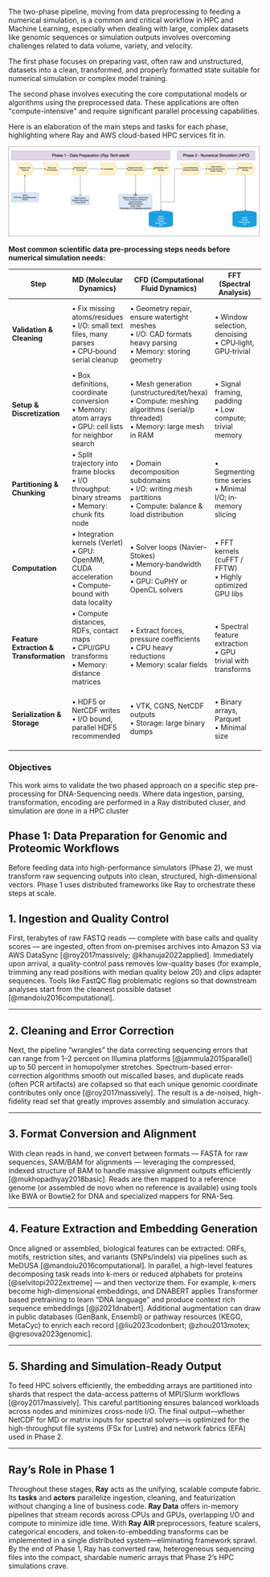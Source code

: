 The two-phase pipeline, moving from data preprocessing to feeding a numerical simulation, is a common and critical workflow in HPC and Machine Learning, especially when dealing with large, complex datasets like genomic sequences or simulation outputs involves overcoming challenges related to data volume, variety, and velocity.

The first phase focuses on preparing vast, often raw and unstructured, datasets into a clean, transformed, and properly formatted state suitable for numerical simulation or complex model training.

The second phase involves executing the core computational models or algorithms using the preprocessed data. These applications are often "compute-intensive" and require significant parallel processing capabilities.

Here is an elaboration of the main steps and tasks for each phase, highlighting where Ray and AWS cloud-based HPC services fit in.

<img src="../images/Generalized_data-pipeline.drawio.png" alt="Common ETL" width="500">




**Most common scientific data pre-processing steps needs before numerical simulation needs:**


 | Step                                    | MD (Molecular Dynamics)                                                                                    | CFD (Computational Fluid Dynamics)                                                                                            | FFT (Spectral Analysis)                                        | Genomics / Protein Sequencing                                                                     |
| --------------------------------------- | ---------------------------------------------------------------------------------------------------------- | ----------------------------------------------------------------------------------------------------------------------------- | -------------------------------------------------------------- | ------------------------------------------------------------------------------------------------- |
| **Validation & Cleaning**               | • Fix missing atoms/residues<br>• I/O: small text files, many parses<br>• CPU‐bound serial cleanup         | • Geometry repair, ensure watertight meshes<br>• I/O: CAD formats heavy parsing<br>• Memory: storing geometry                 | • Window selection, denoising<br>• CPU‐light, GPU‐trivial      | • Sequence QC, adapter trimming<br>• I/O: FASTQ large files<br>• Irregular string parses          |
| **Setup & Discretization**              | • Box definitions, coordinate conversion<br>• Memory: atom arrays<br>• GPU: cell lists for neighbor search | • Mesh generation (unstructured/tet/hexa)<br>• Compute: meshing algorithms (serial/p threaded)<br>• Memory: large mesh in RAM | • Signal framing, padding<br>• Low compute; trivial memory     | • k-mer indexing, suffix arrays<br>• Memory: huge hash tables<br>• Parallel: distributed indexing |
| **Partitioning & Chunking**             | • Split trajectory into frame blocks<br>• I/O throughput: binary streams<br>• Memory: chunk fits node      | • Domain decomposition subdomains<br>• I/O: writing mesh partitions<br>• Compute: balance & load distribution                 | • Segmenting time series<br>• Minimal I/O; in‐memory slicing   | • Batch reads for alignment<br>• I/O: S3/FSx streaming needed                                     |
| **Computation**                         | • Integration kernels (Verlet)<br>• GPU: OpenMM, CUDA acceleration<br>• Compute‐bound with data locality   | • Solver loops (Navier–Stokes)<br>• Memory‐bandwidth bound<br>• GPU: CuPHY or OpenCL solvers                                  | • FFT kernels (cuFFT / FFTW)<br>• Highly optimized GPU libs    | • Alignment (BWA, Bowtie) or assembly<br>• Irregular memory access; vectorization possible        |
| **Feature Extraction & Transformation** | • Compute distances, RDFs, contact maps<br>• CPU/GPU transforms<br>• Memory: distance matrices             | • Extract forces, pressure coefficients<br>• CPU heavy reductions<br>• Memory: scalar fields                                  | • Spectral feature extraction<br>• GPU trivial with transforms | • Variant calling, motif detection<br>• Compute: HMMs; I/O: reference lookups                     |
| **Serialization & Storage**             | • HDF5 or NetCDF writes<br>• I/O bound, parallel HDF5 recommended                                          | • VTK, CGNS, NetCDF outputs<br>• Storage: large binary dumps                                                                  | • Binary arrays, Parquet<br>• Minimal size                     | • Parquet/CSV for variants<br>• Metadata catalogs, many small files                               |




### Objectives
This work aims to validate the two phased approach on a specific step pre-processing for DNA-Sequencing needs. Where data ingestion, parsing, transformation, encoding are performed in a Ray distributed cluser, and simulation are done in a HPC cluster



## Phase 1: Data Preparation for Genomic and Proteomic Workflows

Before feeding data into high-performance simulators (Phase 2), we must transform raw sequencing outputs into clean, structured, high-dimensional vectors. Phase 1 uses distributed frameworks like Ray to orchestrate these steps at scale.


## 1. Ingestion and Quality Control

First, terabytes of raw FASTQ reads — complete with base calls and quality scores — are ingested, often from on-premises archives into Amazon S3 via AWS DataSync \[@roy2017massively; @khanuja2022applied]. Immediately upon arrival, a quality-control pass removes low-quality bases (for example, trimming any read positions with median quality below 20) and clips adapter sequences. Tools like FastQC flag problematic regions so that downstream analyses start from the cleanest possible dataset \[@mandoiu2016computational].

---

## 2. Cleaning and Error Correction

Next, the pipeline “wrangles” the data correcting sequencing errors that can range from 1–2 percent on Illumina platforms \[@jammula2015parallel] up to 50 percent in homopolymer stretches. Spectrum-based error-correction algorithms smooth out miscalled bases, and duplicate reads (often PCR artifacts) are collapsed so that each unique genomic coordinate contributes only once \[@roy2017massively]. The result is a de-noised, high-fidelity read set that greatly improves assembly and simulation accuracy.

---

## 3. Format Conversion and Alignment

With clean reads in hand, we convert between formats — FASTA for raw sequences, SAM/BAM for alignments — leveraging the compressed, indexed structure of BAM to handle massive alignment outputs efficiently \[@mukhopadhyay2018basic]. Reads are then mapped to a reference genome (or assembled de novo when no reference is available) using tools like BWA or Bowtie2 for DNA and specialized mappers for RNA-Seq. 

---

## 4. Feature Extraction and Embedding Generation

Once aligned or assembled, biological features can be extracted: ORFs, motifs, restriction sites, and variants (SNPs/indels) via pipelines such as MeDUSA \[@mandoiu2016computational]. In parallel, a high-level features decomposing task reads into k-mers or reduced alphabets for proteins \[@selvitopi2022extreme] — and then vectorize them. For example, k-mers become high-dimensional embeddings, and DNABERT applies Transformer based pretraining to learn “DNA language” and produce context rich sequence embeddings \[@ji2021dnabert]. Additional augmentation can draw in public databases (GenBank, Ensembl) or pathway resources (KEGG, MetaCyc) to enrich each record \[@liu2023codonbert; @zhou2013motex; @gresova2023genomic].

---

## 5. Sharding and Simulation-Ready Output

To feed HPC solvers efficiently, the embedding arrays are partitioned into shards that respect the data-access patterns of MPI/Slurm workflows \[@roy2017massively]. This careful partitioning ensures balanced workloads across nodes and minimizes cross-node I/O. The final output—whether NetCDF for MD or matrix inputs for spectral solvers—is optimized for the high-throughput file systems (FSx for Lustre) and network fabrics (EFA) used in Phase 2.

---

## Ray’s Role in Phase 1

Throughout these stages, **Ray** acts as the unifying, scalable compute fabric. Its **tasks** and **actors** parallelize ingestion, cleaning, and featurization without changing a line of business code. **Ray Data** offers in-memory pipelines that stream records across CPUs and GPUs, overlapping I/O and compute to minimize idle time. With **Ray AIR** preprocessors, feature scalers, categorical encoders, and token-to-embedding transforms can be implemented in a single distributed system—eliminating framework sprawl. By the end of Phase 1, Ray has converted raw, heterogeneous sequencing files into the compact, shardable numeric arrays that Phase 2’s HPC simulations crave.
